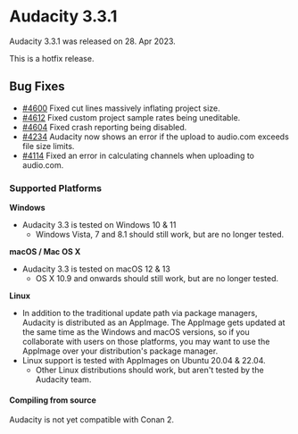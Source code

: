 # Audacity 3.3.1

Audacity 3.3.1 was released on 28. Apr 2023.

This is a hotfix release.

## Bug Fixes

* [#4600](https://github.com/audacity/audacity/issues/4600) Fixed cut lines massively inflating project size.
* [#4612](https://github.com/audacity/audacity/issues/4612) Fixed custom project sample rates being uneditable.
* [#4604](https://github.com/audacity/audacity/pull/4604) Fixed crash reporting being disabled.
* [#4234](https://github.com/audacity/audacity/issues/4234) Audacity now shows an error if the upload to audio.com exceeds file size limits.
* [#4114](https://github.com/audacity/audacity/issues/4114) Fixed an error in calculating channels when uploading to audio.com.

### Supported Platforms

**Windows**

* Audacity 3.3 is tested on Windows 10 & 11
  * Windows Vista, 7 and 8.1 should still work, but are no longer tested.

**macOS / Mac OS X**

* Audacity 3.3 is tested on macOS 12 & 13
  * OS X 10.9 and onwards should still work, but are no longer tested.

**Linux**

* In addition to the traditional update path via package managers, Audacity is distributed as an AppImage. The AppImage gets updated at the same time as the Windows and macOS versions, so if you collaborate with users on those platforms, you may want to use the AppImage over your distribution's package manager.
* Linux support is tested with AppImages on Ubuntu 20.04 & 22.04.
  * Other Linux distributions should work, but aren't tested by the Audacity team.

#### Compiling from source

Audacity is not yet compatible with Conan 2.&#x20;
